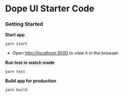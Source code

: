 # Dope UI Starter Code

### Getting Started

**Start app**

    yarn start
  - Open [http://localhost:3000](http://localhost:3000) to view it in the browser.
  
**Run test in watch mode**
   
    yarn test


**Build app for production**

    yarn build


